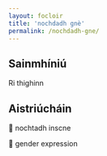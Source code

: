 ```yaml
---
layout: focloir
title: 'nochdadh gnè'
permalink: /nochdadh-gne/
---
```


## Sainmhíniú

Ri thighinn

## Aistriúcháin

&#x1f3f4;&#xe0067;&#xe0062;&#xe0073;&#xe0063;&#xe0074;&#xe007f; nochtadh inscne

&#x1f3f4;&#xe0067;&#xe0062;&#xe0065;&#xe006e;&#xe0067;&#xe007f; gender expression